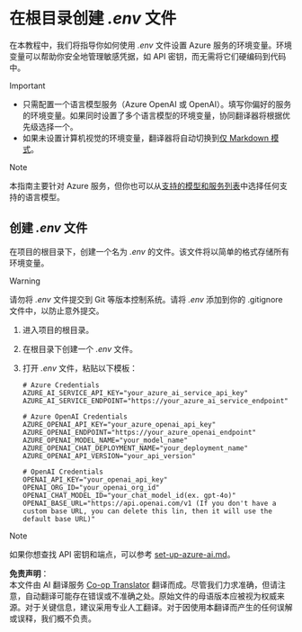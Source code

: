 <!--
CO_OP_TRANSLATOR_METADATA:
{
  "original_hash": "66029e3b67a3eb980ab8740367e91283",
  "translation_date": "2025-06-12T12:39:35+00:00",
  "source_file": "getting_started/command-line-guide/create-env-file.md",
  "language_code": "zh"
}
-->
# 在根目录创建 *.env* 文件

在本教程中，我们将指导你如何使用 *.env* 文件设置 Azure 服务的环境变量。环境变量可以帮助你安全地管理敏感凭据，如 API 密钥，而无需将它们硬编码到代码中。

> [!IMPORTANT]
> - 只需配置一个语言模型服务（Azure OpenAI 或 OpenAI）。填写你偏好的服务的环境变量。如果同时设置了多个语言模型的环境变量，协同翻译器将根据优先级选择一个。
> - 如果未设置计算机视觉的环境变量，翻译器将自动切换到[仅 Markdown 模式](./markdown-only-mode.md)。

> [!NOTE]
> 本指南主要针对 Azure 服务，但你也可以从[支持的模型和服务列表](../README.md#-supported-models-and-services)中选择任何支持的语言模型。

## 创建 *.env* 文件

在项目的根目录下，创建一个名为 *.env* 的文件。该文件将以简单的格式存储所有环境变量。

> [!WARNING]
> 请勿将 *.env* 文件提交到 Git 等版本控制系统。请将 *.env* 添加到你的 .gitignore 文件中，以防止意外提交。

1. 进入项目的根目录。

1. 在根目录下创建一个 *.env* 文件。

1. 打开 *.env* 文件，粘贴以下模板：

    ```plaintext
    # Azure Credentials
    AZURE_AI_SERVICE_API_KEY="your_azure_ai_service_api_key"
    AZURE_AI_SERVICE_ENDPOINT="https://your_azure_ai_service_endpoint"

    # Azure OpenAI Credentials
    AZURE_OPENAI_API_KEY="your_azure_openai_api_key"
    AZURE_OPENAI_ENDPOINT="https://your_azure_openai_endpoint"
    AZURE_OPENAI_MODEL_NAME="your_model_name"
    AZURE_OPENAI_CHAT_DEPLOYMENT_NAME="your_deployment_name"
    AZURE_OPENAI_API_VERSION="your_api_version"

    # OpenAI Credentials
    OPENAI_API_KEY="your_openai_api_key"
    OPENAI_ORG_ID="your_openai_org_id"
    OPENAI_CHAT_MODEL_ID="your_chat_model_id(ex. gpt-4o)"
    OPENAI_BASE_URL="https://api.openai.com/v1 (If you don't have a custom base URL, you can delete this lin, then it will use the default base URL)"
    ```

> [!NOTE]
> 如果你想查找 API 密钥和端点，可以参考 [set-up-azure-ai.md](../set-up-azure-ai.md)。

**免责声明**：  
本文件由 AI 翻译服务 [Co-op Translator](https://github.com/Azure/co-op-translator) 翻译而成。尽管我们力求准确，但请注意，自动翻译可能存在错误或不准确之处。原始文件的母语版本应被视为权威来源。对于关键信息，建议采用专业人工翻译。对于因使用本翻译而产生的任何误解或误释，我们概不负责。